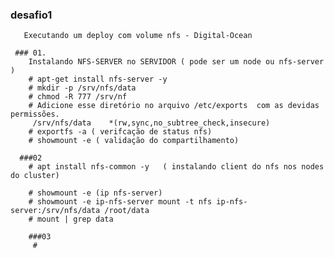    ### desafio1
   
       Executando um deploy com volume nfs - Digital-Ocean
       
     ### 01. 
        Instalando NFS-SERVER no SERVIDOR ( pode ser um node ou nfs-server )
        # apt-get install nfs-server -y 
        # mkdir -p /srv/nfs/data
        # chmod -R 777 /srv/nf
        # Adicione esse diretório no arquivo /etc/exports  com as devidas permissões.
         /srv/nfs/data    *(rw,sync,no_subtree_check,insecure)
        # exportfs -a ( verifcação de status nfs) 
        # showmount -e ( validação do compartilhamento)
       
      ###02
        # apt install nfs-common -y   ( instalando client do nfs nos nodes do cluster)
        
        # showmount -e (ip nfs-server)
        # showmount -e ip-nfs-server mount -t nfs ip-nfs-server:/srv/nfs/data /root/data 
        # mount | grep data
        
        ###03
         # 
        
        
        
        
        
       
       
      
